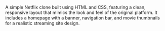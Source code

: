 A simple Netflix clone built using HTML and CSS, featuring a clean, responsive layout that mimics the look and feel of the original platform. It includes a homepage with a banner, navigation bar, and movie thumbnails for a realistic streaming site design.
